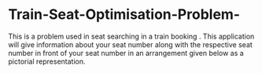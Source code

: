 # Train-Seat-Optimisation-Problem-
This is a problem used in seat searching in a train booking . This application will give information about your seat number along with the respective seat number in front of your seat number in an arrangement given below as a pictorial representation.
